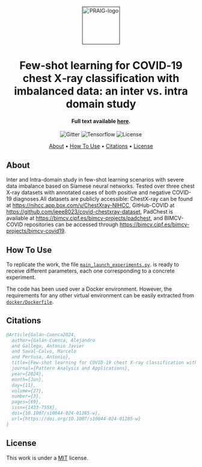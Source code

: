 <p align="center">
  <a href=""><img src="https://i.imgur.com/Iu7CvC1.png" alt="PRAIG-logo" width="100"></a>
</p>

<h1 align="center">Few‑shot learning for COVID‑19 chest X‑ray classification with imbalanced data: an inter vs. intra domain study</h1>

<h4 align="center">Full text available <a href="https://doi.org/10.1007/s10044-024-01285-w" target="_blank">here</a>.</h4>

<p align="center">
  <img src="https://img.shields.io/badge/python-3.9.0-orange" alt="Gitter">
  <img src="https://img.shields.io/badge/Tensorflow-%FFFFFF.svg?style=flat&logo=Tensorflow&logoColor=orange&color=white" alt="Tensorflow">
  <img src="https://img.shields.io/static/v1?label=License&message=MIT&color=blue" alt="License">
</p>


<p align="center">
  <a href="#about">About</a> •
  <a href="#how-to-use">How To Use</a> •
  <a href="#citations">Citations</a> •
  <a href="#license">License</a>
</p>


## About

Inter and Intra-domain study in few-shot learning scenarios with severe data imbalance based on Siamese neural networks. Tested over three chest X-ray datasets with annotated cases of both positive and negative COVID-19 diagnoses.All datasets are publicly accessible: ChestX-ray can be found at https://nihcc.app.box.com/v/ChestXray-NIHCC, GitHub-COVID at https://github.com/ieee8023/covid-chestxray-dataset, PadChest is available at https://bimcv.cipf.es/bimcv-projects/padchest, and BIMCV-COVID repositories can be accessed through https://bimcv.cipf.es/bimcv-projects/bimcv-covid19.


## How To Use

To replicate the work, the file [`main_launch_experiments.py`](main_launch_experiments.py). is ready to receive different parameters, each one corresponding to a concrete experiment.

The code has been used over a Docker environment. However, the requirements for any other virtual environment can be easily extracted from [`docker/Dockerfile`](docker/Dockerfile).


## Citations

```bibtex
﻿@Article{Galán-Cuenca2024,
  author={Galán-Cuenca, Alejandro
  and Gallego, Antonio Javier
  and Saval-Calvo, Marcelo
  and Pertusa, Antonio},
  title={Few-shot learning for COVID-19 chest X-ray classification with imbalanced data: an inter vs. intra domain study},
  journal={Pattern Analysis and Applications},
  year={2024},
  month={Jun},
  day={11},
  volume={27},
  number={3},
  pages={69},
  issn={1433-755X},
  doi={10.1007/s10044-024-01285-w},
  url={https://doi.org/10.1007/s10044-024-01285-w}
}


```

## License
This work is under a [MIT](LICENSE) license.
